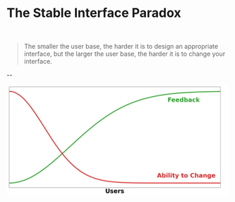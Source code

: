 # The Stable Interface Paradox
<br/>

<blockquote class="callout">
The smaller the user base, the harder it is to design an appropriate interface, but the larger the user base, the harder it is to change your interface.
</blockquote>

--

<img src="images/stable-interface-graph.png"
     alt="A graph indicating that ability to change an interface decays as number of users increases, while user feedback increases."
     />

